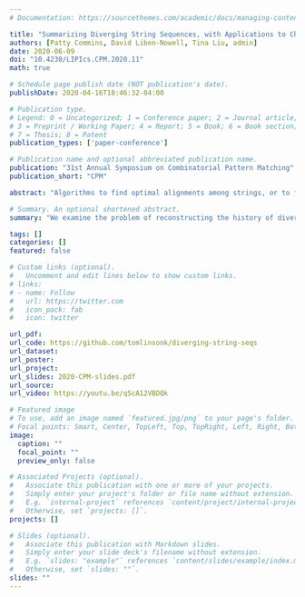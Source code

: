 ```yaml
---
# Documentation: https://sourcethemes.com/academic/docs/managing-content/

title: "Summarizing Diverging String Sequences, with Applications to Chain-Letter Petitions"
authors: [Patty Commins, David Liben-Nowell, Tina Liu, admin]
date: 2020-06-09
doi: "10.4230/LIPIcs.CPM.2020.11"
math: true

# Schedule page publish date (NOT publication's date).
publishDate: 2020-04-16T18:46:32-04:00

# Publication type.
# Legend: 0 = Uncategorized; 1 = Conference paper; 2 = Journal article;
# 3 = Preprint / Working Paper; 4 = Report; 5 = Book; 6 = Book section;
# 7 = Thesis; 8 = Patent
publication_types: ['paper-conference']

# Publication name and optional abbreviated publication name.
publication: "31st Annual Symposium on Combinatorial Pattern Matching"
publication_short: "CPM"

abstract: "Algorithms to find optimal alignments among strings, or to find a parsimonious summary of a collection of strings, are well studied in a variety of contexts, addressing a wide range of interesting applications.  In this paper, we consider *chain letters*, which contain a growing sequence of signatories added as the letter propagates.  The unusual constellation of features exhibited by chain letters (one-ended growth, divergence, and mutation) make their propagation, and thus the corresponding reconstruction problem, both distinctive and rich.  Here, inspired by these chain letters, we formally define the problem of computing an optimal summary of a set of diverging string sequences.  From a collection of these sequences of names, with each sequence noisily corresponding to a branch of the unknown tree $T$ representing the letter's true dissemination, can we efficiently and accurately reconstruct a tree $T' \\approx T$?  In this paper, we give efficient exact algorithms for this summarization problem when the number of sequences is small; for larger sets of sequences, we prove hardness and provide an efficient heuristic algorithm.  We evaluate this heuristic on synthetic data sets chosen to emulate real chain letters, showing that our algorithm is competitive with or better than previous approaches, and that it also comes close to finding the true trees in these synthetic datasets."

# Summary. An optional shortened abstract.
summary: "We examine the problem of reconstructing the history of diverging string sequences, inspired by chain email petitions."

tags: []
categories: []
featured: false

# Custom links (optional).
#   Uncomment and edit lines below to show custom links.
# links:
# - name: Follow
#   url: https://twitter.com
#   icon_pack: fab
#   icon: twitter

url_pdf:
url_code: https://github.com/tomlinsonk/diverging-string-seqs
url_dataset:
url_poster:
url_project:
url_slides: 2020-CPM-slides.pdf
url_source:
url_video: https://youtu.be/qScA12VBDQk

# Featured image
# To use, add an image named `featured.jpg/png` to your page's folder. 
# Focal points: Smart, Center, TopLeft, Top, TopRight, Left, Right, BottomLeft, Bottom, BottomRight.
image:
  caption: ""
  focal_point: ""
  preview_only: false

# Associated Projects (optional).
#   Associate this publication with one or more of your projects.
#   Simply enter your project's folder or file name without extension.
#   E.g. `internal-project` references `content/project/internal-project/index.md`.
#   Otherwise, set `projects: []`.
projects: []

# Slides (optional).
#   Associate this publication with Markdown slides.
#   Simply enter your slide deck's filename without extension.
#   E.g. `slides: "example"` references `content/slides/example/index.md`.
#   Otherwise, set `slides: ""`.
slides: ""
---
```

